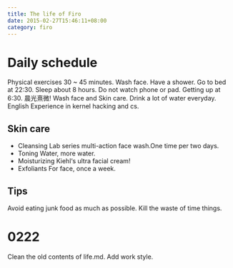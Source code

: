 ```yaml
---
title: The life of Firo
date: 2015-02-27T15:46:11+08:00 
category: firo
---
```


# Daily schedule
Physical exercises 30 ~ 45 minutes.
Wash face.
Have a shower.
Go to bed at 22:30.
Sleep about 8 hours. Do not watch phone or pad.
Getting up at 6:30. 晨光熹微!
Wash face and Skin care.
Drink a lot of water everyday.
English
Experience in kernel hacking and cs.
## Skin care
* Cleansing
Lab series multi-action face wash.One time per two days.
* Toning
Water, more water.
* Moisturizing
Kiehl‘s ultra facial cream!
* Exfoliants
For face, once a week.
## Tips
Avoid eating junk food as much as possible.
Kill the waste of time things. 

# 0222
Clean the old contents of life.md.
Add work style.


